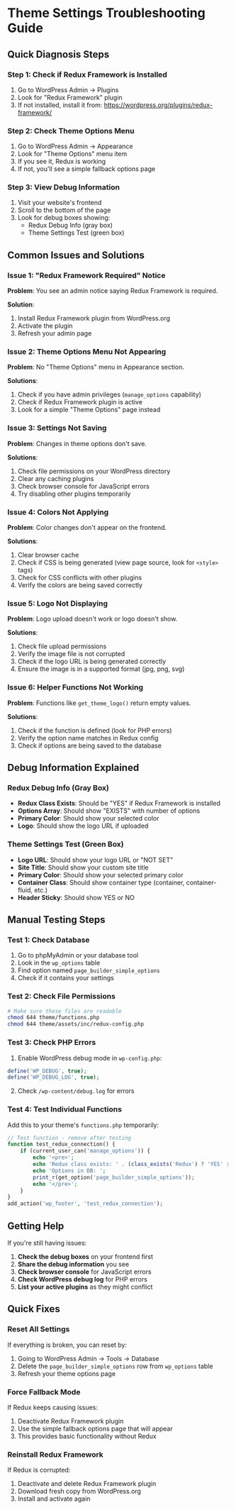 # Theme Settings Troubleshooting Guide

## Quick Diagnosis Steps

### Step 1: Check if Redux Framework is Installed

1. Go to WordPress Admin → Plugins
2. Look for "Redux Framework" plugin
3. If not installed, install it from: https://wordpress.org/plugins/redux-framework/

### Step 2: Check Theme Options Menu

1. Go to WordPress Admin → Appearance
2. Look for "Theme Options" menu item
3. If you see it, Redux is working
4. If not, you'll see a simple fallback options page

### Step 3: View Debug Information

1. Visit your website's frontend
2. Scroll to the bottom of the page
3. Look for debug boxes showing:
   - Redux Debug Info (gray box)
   - Theme Settings Test (green box)

## Common Issues and Solutions

### Issue 1: "Redux Framework Required" Notice

**Problem**: You see an admin notice saying Redux Framework is required.

**Solution**:

1. Install Redux Framework plugin from WordPress.org
2. Activate the plugin
3. Refresh your admin page

### Issue 2: Theme Options Menu Not Appearing

**Problem**: No "Theme Options" menu in Appearance section.

**Solutions**:

1. Check if you have admin privileges (`manage_options` capability)
2. Check if Redux Framework plugin is active
3. Look for a simple "Theme Options" page instead

### Issue 3: Settings Not Saving

**Problem**: Changes in theme options don't save.

**Solutions**:

1. Check file permissions on your WordPress directory
2. Clear any caching plugins
3. Check browser console for JavaScript errors
4. Try disabling other plugins temporarily

### Issue 4: Colors Not Applying

**Problem**: Color changes don't appear on the frontend.

**Solutions**:

1. Clear browser cache
2. Check if CSS is being generated (view page source, look for `<style>` tags)
3. Check for CSS conflicts with other plugins
4. Verify the colors are being saved correctly

### Issue 5: Logo Not Displaying

**Problem**: Logo upload doesn't work or logo doesn't show.

**Solutions**:

1. Check file upload permissions
2. Verify the image file is not corrupted
3. Check if the logo URL is being generated correctly
4. Ensure the image is in a supported format (jpg, png, svg)

### Issue 6: Helper Functions Not Working

**Problem**: Functions like `get_theme_logo()` return empty values.

**Solutions**:

1. Check if the function is defined (look for PHP errors)
2. Verify the option name matches in Redux config
3. Check if options are being saved to the database

## Debug Information Explained

### Redux Debug Info (Gray Box)

- **Redux Class Exists**: Should be "YES" if Redux Framework is installed
- **Options Array**: Should show "EXISTS" with number of options
- **Primary Color**: Should show your selected color
- **Logo**: Should show the logo URL if uploaded

### Theme Settings Test (Green Box)

- **Logo URL**: Should show your logo URL or "NOT SET"
- **Site Title**: Should show your custom site title
- **Primary Color**: Should show your selected primary color
- **Container Class**: Should show container type (container, container-fluid, etc.)
- **Header Sticky**: Should show YES or NO

## Manual Testing Steps

### Test 1: Check Database

1. Go to phpMyAdmin or your database tool
2. Look in the `wp_options` table
3. Find option named `page_builder_simple_options`
4. Check if it contains your settings

### Test 2: Check File Permissions

```bash
# Make sure these files are readable
chmod 644 theme/functions.php
chmod 644 theme/assets/inc/redux-config.php
```

### Test 3: Check PHP Errors

1. Enable WordPress debug mode in `wp-config.php`:

```php
define('WP_DEBUG', true);
define('WP_DEBUG_LOG', true);
```

2. Check `/wp-content/debug.log` for errors

### Test 4: Test Individual Functions

Add this to your theme's `functions.php` temporarily:

```php
// Test function - remove after testing
function test_redux_connection() {
    if (current_user_can('manage_options')) {
        echo '<pre>';
        echo 'Redux class exists: ' . (class_exists('Redux') ? 'YES' : 'NO') . "\n";
        echo 'Options in DB: ';
        print_r(get_option('page_builder_simple_options'));
        echo '</pre>';
    }
}
add_action('wp_footer', 'test_redux_connection');
```

## Getting Help

If you're still having issues:

1. **Check the debug boxes** on your frontend first
2. **Share the debug information** you see
3. **Check browser console** for JavaScript errors
4. **Check WordPress debug log** for PHP errors
5. **List your active plugins** as they might conflict

## Quick Fixes

### Reset All Settings

If everything is broken, you can reset by:

1. Going to WordPress Admin → Tools → Database
2. Delete the `page_builder_simple_options` row from `wp_options` table
3. Refresh your theme options page

### Force Fallback Mode

If Redux keeps causing issues:

1. Deactivate Redux Framework plugin
2. Use the simple fallback options page that will appear
3. This provides basic functionality without Redux

### Reinstall Redux Framework

If Redux is corrupted:

1. Deactivate and delete Redux Framework plugin
2. Download fresh copy from WordPress.org
3. Install and activate again
